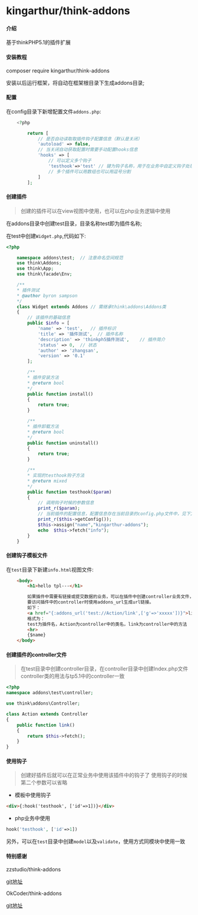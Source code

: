 # kingarthur/think-addons

#### 介绍
基于thinkPHP5.1的插件扩展



#### 安装教程

composer require kingarthur/think-addons


安装以后运行框架，将自动在框架根目录下生成addons目录;


#### 配置

在config目录下新增配置文件`addons.php`:
```php
    <?php

        return [
            // 是否自动读取取插件钩子配置信息（默认是关闭）
            'autoload' => false,
            // 当关闭自动获取配置时需要手动配置hooks信息
            'hooks' => [
                // 可以定义多个钩子
                'testhook'=>'test' // 键为钩子名称，用于在业务中自定义钩子处理，值为实现该钩子的插件，
                // 多个插件可以用数组也可以用逗号分割
            ]
        ];
```

#### 创建插件

> 创建的插件可以在view视图中使用，也可以在php业务逻辑中使用

在addons目录中创建test目录，目录名称test即为插件名称;

在test中创建`Widget.php`,代码如下:

```php
<?php

    namespace addons\test;	// 注意命名空间规范
    use think\Addons;
    use think\App;
    use think\facade\Env;

    /**
    * 插件测试
    * @author byron sampson
    */
    class Widget extends Addons	// 需继承think\addons\Addons类
    {
        // 该插件的基础信息
        public $info = [
            'name' => 'test',	// 插件标识
            'title' => '插件测试',	// 插件名称
            'description' => 'thinkph5插件测试',	// 插件简介
            'status' => 0,	// 状态
            'author' => 'zhangsan',
            'version' => '0.1'
        ];

        /**
        * 插件安装方法
        * @return bool
        */
        public function install()
        {
            return true;
        }

        /**
        * 插件卸载方法
        * @return bool
        */
        public function uninstall()
        {
            return true;
        }

        /**
        * 实现的testhook钩子方法
        * @return mixed
        */
        public function testhook($param)
        {
            // 调用钩子时候的参数信息
            print_r($param);
            // 当前插件的配置信息，配置信息存在当前目录的config.php文件中，见下方
            print_r($this->getConfig());
            $this->assign("name","kingarthur-addons");
            echo  $this->fetch("info");
        }
    }
```

#### 创建钩子模板文件

在`test`目录下新建`info.html`视图文件:
```html
    <body>
        <h1>hello tpl---</h1>

        如果插件中需要有链接或提交数据的业务，可以在插件中创建controller业务文件，
        要访问插件中的controller时使用addons_url生成url链接。
        如下：
        <a href="{:addons_url('test://Action/link',['g'=>'xxxxx'])}">link test</a>
        格式为：
        test为插件名，Action为controller中的类名，link为controller中的方法
        <hr>
        {$name}
    </body>
```

#### 创建插件的controller文件

> 在test目录中创建controller目录，在controller目录中创建Index.php文件 controller类的用法与tp5.1中的controller一致

```php
<?php
namespace addons\test\controller;

use think\addons\Controller;

class Action extends Controller
{
    public function link()
    {
        return $this->fetch();
    }
}
```



#### 使用钩子

> 创建好插件后就可以在正常业务中使用该插件中的钩子了 使用钩子的时候第二个参数可以省略

- 模板中使用钩子

```html
<div>{:hook('testhook', ['id'=>1])}</div>
```

- php业务中使用

```php
hook('testhook', ['id'=>1])
```


另外，可以在`test`目录中创建`model`以及`validate`，使用方式同模块中使用一致



#### 特别感谢

zzstudio/think-addons

[git地址](https://github.com/zz-studio/think-addons)



OkCoder/think-addons

[git地址](https://gitee.com/okcoder/think-addons)